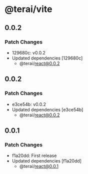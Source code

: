 # @terai/vite

## 0.0.2

### Patch Changes

- 129680c: v0.0.2
- Updated dependencies [129680c]
  - @terai/react@0.0.2

## 0.0.2

### Patch Changes

- e3ce54b: v0.0.2
- Updated dependencies [e3ce54b]
  - @terai/react@0.0.2

## 0.0.1

### Patch Changes

- f1a20dd: First release
- Updated dependencies [f1a20dd]
  - @terai/react@0.0.1
